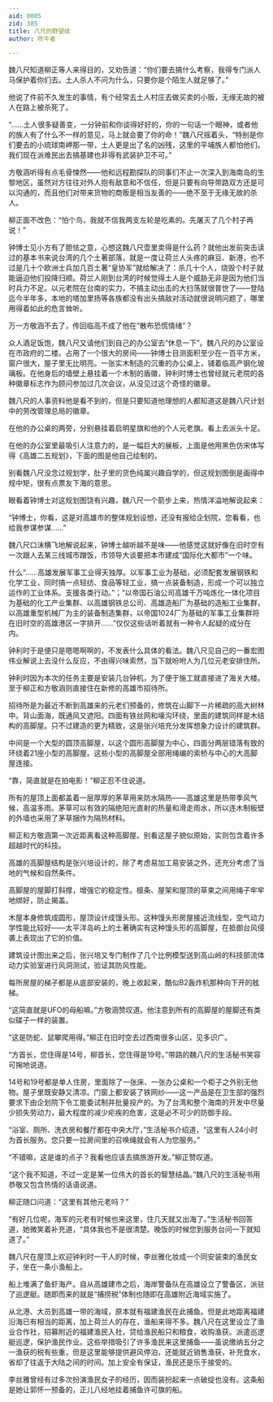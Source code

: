 ```yaml
---
aid: 0005
zid: 385
title: 八尺的野望续
author: 吹牛者

---
```




  魏八尺知道柳正等人来得目的，又劝告道：“你们要去搞什么考察，我得专门派人马保护着你们去。土人杀人不问为什么，只要你是个陌生人就足够了。”

  他说了件前不久发生的事情，有个经常去土人村庄去做买卖的小贩，无缘无故的被人在路上被杀死了。

  “……土人很多疑善变，一分钟前和你谈得好好的，你的一句话一个眼神，或者他的族人有了什么不一样的意见，马上就会要了你的命！”魏八尺摇着头，“特别是你们要去的小琉球南岬那一带，土人更是出了名的凶残，这里的平埔族人都怕他们。我们现在派难民出去搞基建也非得有武装护卫不可。”

  方敬涵听得有点毛骨悚然——他和远程勘探队的同事们不止一次深入到海南岛的生黎地区，虽然对方往往对外人抱有敌意和不信任，但是只要有向导带路双方还是可以沟通的，而且他们对带来货物的商贩是相当友善的——绝不至于无缘无故的杀人。

  柳正面不改色：“怕个鸟，我就不信我两支左轮是吃素的。先屠灭了几个村子再说！”

  钟博士见小方有了胆怯之意，心想这魏八尺壶里卖得是什么药？就他出发前突击读过的基本书来说台湾的几个土著部落，就是一度让荷兰人头疼的麻豆、新港，也不过是几十个欧洲士兵加几百土著“皇协军”就给解决了：杀几十个人，烧毁个村子就能逼迫他们投降归顺。荷兰人刚到台湾的时候觉得土人是个威胁无非是因为他们当时兵力不足。以元老院在台南的实力，不搞主动出击的大扫荡就很普世了——登陆迄今半年多，本地的塔加里扬等各族都没有出头搞敌对活动就很说明问题了，哪里用得着如此的危言耸听。

  万一方敬涵不去了，传回临高不成了他在“散布恐慌情绪”？

  众人酒足饭饱，魏八尺又请他们到自己的办公室去“休息一下”。魏八尺的办公室设在市政府的二楼。占用了一个很大的房间——钟博士目测面积至少在一百平方米，窗户很大，屋子里无比明亮。一张实木制造的沉重的办公桌上，铺着临高产钢化玻璃板。在他身后的墙壁上悬挂着一个木制的盾徽，钟利时博士也曾经就元老院的各种徽章标志作为顾问参加过几次会议，从没见过这个奇怪的徽章。

  魏八尺的人事资料他是看不到的，但是只要知道他理想的人都知道这是魏八尺计划中的劳改管理总局的徽章。

  在他的办公桌的两旁，分别悬挂着启明星旗和他的个人元老旗。看上去派头十足。

  在他的办公室里最吸引人注意力的，是一幅巨大的展板，上面是他用黑色仿宋体写得《高雄二五规划》，下面的图是他自己绘制的。

  别看魏八尺没念过规划学，肚子里的货色纯属兴趣自学的，但这规划图倒是画得中规中矩，很有点票友下海的意思。

  眼看着钟博士对这规划图饶有兴趣，魏八尺一个箭步上来，热情洋溢地解说起来：

  “钟博士，你看，这是对高雄市的整体规划设想，还没有报给企划院，您看看，也给我参谋参谋……”

  魏八尺口沫横飞地解说起来，钟博士越听越不是味——他感觉这就好像在旧时空有一次跟人去某三线城市蹭饭，市领导大谈要把本市建成“国际化大都市”一个味。

  什么“……高雄发展军事工业得天独厚。以军事工业为基础，必须配套发展钢铁和化学工业，同时搞一点轻纺、食品等轻工业，搞一点装备制造，形成一个可以独立运作的工业体系。支援各类行动。”；“以帝国石油公司高雄千万吨炼化一体化项目为基础的化工产业集群、以高雄钢铁总公司、高雄造船厂为基础的造船工业集群，以高雄重型机械厂为主的装备制造集群，以帝国1024厂为基础的军事工业集群将在旧时空的高雄港区一字排开……”仅仅这些话听着就有一种令人起疑的成分在内。

  钟利时于是便只是嗯嗯啊啊的，不发表什么具体的看法。魏八尺见自己的一番宏图伟业解说上去没什么反应，不由得兴味索然，当下就吩咐人为几位元老安排住所。

  钟利时因为本次的任务主要是安装几台钟机，为了便于施工就直接进了海关大楼。至于柳正和方敬涵则直接住在新修的高雄市招待所。

  招待所是为最近不断到高雄来的元老们预备的，修筑在山脚下一片稀疏的高大树林中。背山面海，既通风又遮阳。四面有铁丝网和壕沟环绕，里面的建筑同样是木结构的高脚屋。只不过建造的更为精致，这是张兴培充分发挥想象力设计的建筑群。

  中间是一个大型的圆顶高脚屋，以这个圆形高脚屋为中心，四面分两层错落有致的环绕着21座小型的高脚屋。这些小型的高脚屋全部用绳编的索桥与中心的大高脚屋连接。

  “靠，简直就是在拍电影！”柳正忍不住说道。

  所有的屋顶上面都盖着一层厚厚的茅草用来防水隔热——高雄这里是热带季风气候，高温多雨。茅草可以有效的隔绝阳光直射的热量和滑走雨水，所以连木制板壁的外墙也采用了茅草捆作为隔热材料。

  柳正和方敬涵第一次近距离看这种高脚屋。别看这屋子貌似原始，实则包含着许多超越时代的科技。

  高雄的高脚屋结构是张兴培设计的，除了考虑易加工易安装之外，还充分考虑了当地的气候和自然条件。

  高脚屋的屋脚打斜撑，增强它的稳定性。檩条、屋架和屋顶的草束之间用绳子牢牢地绑好，防止揭盖。

  木屋本身修筑成圆形，屋顶设计成馒头形。这种馒头形房屋接近流线型，空气动力学性能比较好——太平洋岛屿上的土著确实有这种馒头形的高脚屋，在抵御台风侵袭上表现出了它的价值。

  建筑设计图出来之后，张兴培又专门制作了几个比例模型送到高山岭的科技部流体动力实验室进行风洞测试，验证其防风性能。

  每所房屋的梯子都是从底部安装的，晚上收起来，酷似B2轰炸机那种向下开的舷梯。

  “这简直就是UFO的母船嘛。”方敬涵赞叹道。他注意到所有的高脚屋的屋脚还有类似碟子一样的装置。

  “这是防蛇、鼠攀爬用得。”柳正在旧时空去过西南很多山区，见多识广。

  “方首长，您住得是14号，柳首长，您住得是19号。”带路的魏八尺的生活秘书笑容可掬地说道。

  14号和19号都是单人住房，里面除了一张床、一张办公桌和一个柜子之外别无他物。屋子里既安静又清凉。门窗上都安装了铁网纱——这一产品是在卫生部的强烈要求下由企划院下令工能委试制并批量投产的。为了台湾和整个海南的开发中尽量少损失劳动力，最大程度的减少疟疾的危害，这是必不可少的防御手段。

  “浴室、厕所、洗衣房和餐厅都在中央大厅，”生活秘书介绍道，“这里有人24小时为首长服务。您只要一拉房间里的召唤绳就会有人为您服务。”

  “不错嘛，这是谁的点子？我看他应该去搞旅游开发。”柳正赞叹道。

  “这个我不知道，不过一定是某一位伟大的首长的智慧结晶。”魏八尺的生活秘书用恭敬又包含热情的话语说道。

  柳正随口问道：“这里有其他元老吗？”

  “有好几位呢，海军的元老有时候也来这里，住几天就又出海了。”生活秘书回答道，她微笑着补充道，“具体我也不是很清楚。晚饭的时候您到服务台问一下就知道了。”

  魏八尺在屋顶上欢迎钟利时一干人的时候，李丝雅化妆成一个同安装束的渔民女子，坐在一条小渔船上。

  船上堆满了鱼虾海产。自从高雄建市之后，海岸警备队在高雄设立了警备区，派驻了巡逻艇。随即而来的就是“捕捞税”体制也随即在高雄附近海域实施了。

  从北港、大员到高雄一带的海域，原本就有福建渔民在此捕鱼。但是此地距离福建沿海已有相当的距离，加上荷兰人的存在，渔船来得不多。魏八尺在这里设立了渔业合作社，招募附近的福建渔民入社，贷给渔民船只和粮食，收购渔获。派遣巡逻艇巡逻，保护渔民作业。这些举措吸引了许多渔民来这里捕鱼——虽说缴纳五分之一渔获的税有些重，但是这里能够提供避风停泊，还能就近销售渔获，补充食水，省却了往返于大陆之间的时间。加上安全有保证，渔民还是乐于接受的。

  李丝雅曾经有过多次扮演渔民女子的经历，因而装扮起来一点破绽也没有。这条船是她让郭怀一预备的，正儿八经地挂着捕鱼许可旗的船。



